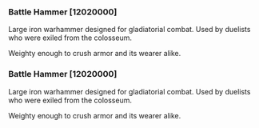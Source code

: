 ### Battle Hammer [12020000]

Large iron warhammer designed for gladiatorial combat. Used by duelists who were exiled from the colosseum.

Weighty enough to crush armor and its wearer alike.### Battle Hammer [12020000]

Large iron warhammer designed for gladiatorial combat. Used by duelists who were exiled from the colosseum.

Weighty enough to crush armor and its wearer alike.